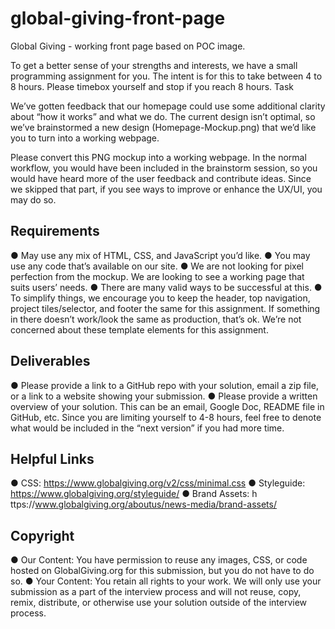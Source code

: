 # global-giving-front-page
Global Giving - working front page based on POC image.

To get a better sense of your strengths and interests, we have a small programming assignment for you. The intent is for this to take between 4 to 8 hours. Please timebox yourself and stop if you reach 8 hours.
Task

We’ve gotten feedback that our homepage could use some additional clarity about “how it works” and what we do. The current design isn’t optimal, so we’ve brainstormed a new design (Homepage-Mockup.png) that we’d like you to turn into a working webpage.

Please convert this PNG mockup into a working webpage. In the normal workflow, you would have been included in the brainstorm session, so you would have heard more of the user feedback and contribute ideas. Since we skipped that part, if you see ways to improve or enhance the UX/UI, you may do so.

## Requirements
● May use any mix of HTML, CSS, and JavaScript you’d like.
● You may use any code that’s available on our site.
● We are not looking for pixel perfection from the mockup. We are looking to see a
working page that suits users’ needs.
● There are many valid ways to be successful at this.
● To simplify things, we encourage you to keep the header, top navigation, project
tiles/selector, and footer the same for this assignment. If something in there doesn’t work/look the same as production, that’s ok. We’re not concerned about these template elements for this assignment.

## Deliverables
● Please provide a link to a GitHub repo with your solution, email a zip file, or a link to a website showing your submission.
● Please provide a written overview of your solution. This can be an email, Google Doc, README file in GitHub, etc. Since you are limiting yourself to 4-8 hours, feel free to denote what would be included in the “next version” if you had more time.

## Helpful Links
● CSS: ​https://www.globalgiving.org/v2/css/minimal.css
● Styleguide: ​https://www.globalgiving.org/styleguide/
● Brand Assets: h​ ttps://www.globalgiving.org/aboutus/news-media/brand-assets/

## Copyright
● Our Content: You have permission to reuse any images, CSS, or code hosted on GlobalGiving.org for this submission, but you do not have to do so.
● Your Content: You retain all rights to your work. We will only use your submission as a part of the interview process and will not reuse, copy, remix, distribute, or otherwise use your solution outside of the interview process.
